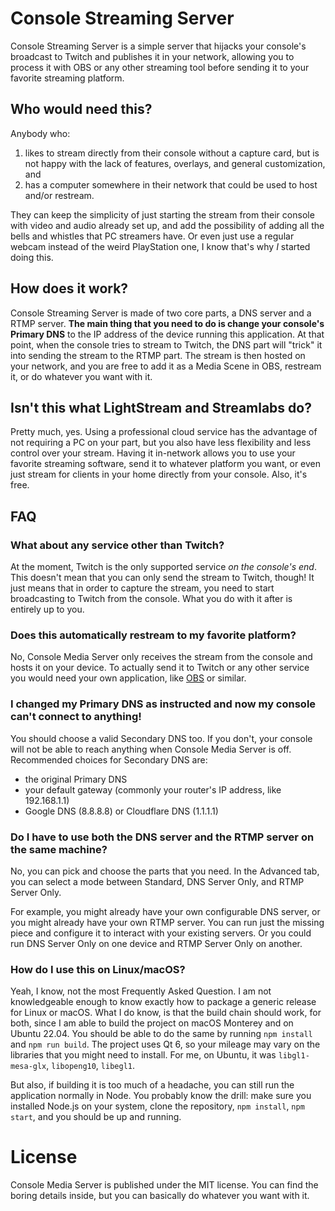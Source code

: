 # Console Streaming Server

Console Streaming Server is a simple server that hijacks your console's broadcast to Twitch and publishes it in your network, allowing you to process it with OBS or any other streaming tool before sending it to your favorite streaming platform.

## Who would need this?

Anybody who:

1. likes to stream directly from their console without a capture card, but is not happy with the lack of features, overlays, and general customization, and
2. has a computer somewhere in their network that could be used to host and/or restream.

They can keep the simplicity of just starting the stream from their console with video and audio already set up, and add the possibility of adding all the bells and whistles that PC streamers have. Or even just use a regular webcam instead of the weird PlayStation one, I know that's why *I* started doing this.

## How does it work?

Console Streaming Server is made of two core parts, a DNS server and a RTMP server. **The main thing that you need to do is change your console's Primary DNS** to the IP address of the device running this application. At that point, when the console tries to stream to Twitch, the DNS part will "trick" it into sending the stream to the RTMP part. The stream is then hosted on your network, and you are free to add it as a Media Scene in OBS, restream it, or do whatever you want with it.

## Isn't this what LightStream and Streamlabs do?

Pretty much, yes. Using a professional cloud service has the advantage of not requiring a PC on your part, but you also have less flexibility and less control over your stream. Having it in-network allows you to use your favorite streaming software, send it to whatever platform you want, or even just stream for clients in your home directly from your console. Also, it's free.

## FAQ

### What about any service other than Twitch?

At the moment, Twitch is the only supported service *on the console's end*. This doesn't mean that you can only send the stream to Twitch, though! It just means that in order to capture the stream, you need to start broadcasting to Twitch from the console. What you do with it after is entirely up to you.

### Does this automatically restream to my favorite platform?

No, Console Media Server only receives the stream from the console and hosts it on your device. To actually send it to Twitch or any other service you would need your own application, like [OBS](https://obsproject.com/) or similar.

### I changed my Primary DNS as instructed and now my console can't connect to anything!

You should choose a valid Secondary DNS too. If you don't, your console will not be able to reach anything when Console Media Server is off. Recommended choices for Secondary DNS are:

- the original Primary DNS
- your default gateway (commonly your router's IP address, like 192.168.1.1)
- Google DNS (8.8.8.8) or Cloudflare DNS (1.1.1.1)

### Do I have to use both the DNS server and the RTMP server on the same machine?

No, you can pick and choose the parts that you need. In the Advanced tab, you can select a mode between Standard, DNS Server Only, and RTMP Server Only.

For example, you might already have your own configurable DNS server, or you might already have your own RTMP server. You can run just the missing piece and configure it to interact with your existing servers. Or you could run DNS Server Only on one device and RTMP Server Only on another.

### How do I use this on Linux/macOS?

Yeah, I know, not the most Frequently Asked Question. I am not knowledgeable enough to know exactly how to package a generic release for Linux or macOS. What I do know, is that the build chain should work, for both, since I am able to build the project on macOS Monterey and on Ubuntu 22.04. You should be able to do the same by running `npm install` and `npm run build`. The project uses Qt 6, so your mileage may vary on the libraries that you might need to install. For me, on Ubuntu, it was `libgl1-mesa-glx`, `libopeng10`, `libegl1`.

But also, if building it is too much of a headache, you can still run the application normally in Node. You probably know the drill: make sure you installed Node.js on your system, clone the repository, `npm install`, `npm start`, and you should be up and running.

# License

Console Media Server is published under the MIT license. You can find the boring details inside, but you can basically do whatever you want with it.